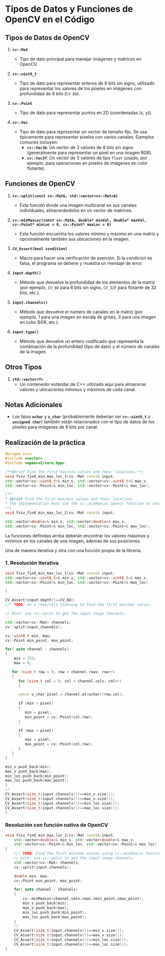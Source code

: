# Tipos de Datos y Funciones de OpenCV en el Código

## Tipos de Datos de OpenCV

1. **`cv::Mat`**  
   - Tipo de dato principal para manejar imágenes y matrices en OpenCV.
   
2. **`cv::uint8_t`**  
   - Tipo de dato para representar enteros de 8 bits sin signo, utilizado para representar los valores de los píxeles en imágenes con profundidad de 8 bits (`CV_8U`).
   
3. **`cv::Point`**  
   - Tipo de dato para representar puntos en 2D (coordenadas \(x, y\)).

4. **`cv::Vec`**  
   - Tipo de dato para representar un vector de tamaño fijo. Se usa típicamente para representar píxeles con varios canales. Ejemplos comunes incluyen:
     - **`cv::Vec3b`**: Un vector de 3 valores de 8 bits sin signo (generalmente para representar un píxel en una imagen RGB).
     - **`cv::Vec3f`**: Un vector de 3 valores de tipo `float` (usado, por ejemplo, para operaciones en píxeles de imágenes en color flotante).

## Funciones de OpenCV

1. **`cv::split(const cv::Mat&, std::vector<cv::Mat>&)`**  
   - Esta función divide una imagen multicanal en sus canales individuales, almacenándolos en un vector de matrices.

2. **`cv::minMaxLoc(const cv::Mat&, double* minVal, double* maxVal, cv::Point* minLoc = 0, cv::Point* maxLoc = 0)`**  
   - Esta función encuentra los valores mínimo y máximo en una matriz y opcionalmente también sus ubicaciones en la imagen.

3. **`CV_Assert(bool condition)`**  
   - Macro para hacer una verificación de aserción. Si la condición es falsa, el programa se detiene y muestra un mensaje de error.

4. **`input.depth()`**  
   - Método que devuelve la profundidad de los elementos de la matriz (por ejemplo, `CV_8U` para 8 bits sin signo, `CV_32F` para flotante de 32 bits, etc.).

5. **`input.channels()`**  
   - Método que devuelve el número de canales en la matriz (por ejemplo, 1 para una imagen en escala de grises, 3 para una imagen en color BGR, etc.).

6. **`input.type()`**  
   - Método que devuelve un entero codificado que representa la combinación de la profundidad (tipo de dato) y el número de canales de la imagen.

## Otros Tipos

1. **`std::vector<T>`**  
   - Un contenedor estándar de C++ utilizado aquí para almacenar valores y ubicaciones mínimos y máximos de cada canal.

## Notas Adicionales
- Los tipos **`uchar`** y **`u_char`** (probablemente deberían ser **`cv::uint8_t`** o **`unsigned char`**) también están relacionados con el tipo de datos de los píxeles para imágenes de 8 bits por canal.


## Realización de la práctica

```cpp
#pragma once
#include <vector>
#include <opencv2/core.hpp>

/**@brief Find the first max/min values and their locations.**/
void fsiv_find_min_max_loc_1(cv::Mat const& input,
std::vector<cv::uint8_t>& min_v, std::vector<cv::uint8_t>& max_v,
std::vector<cv::Point>& min_loc, std::vector<cv::Point>& max_loc);

/**
* @brief Find the first max/min values and their locations.
* The implementation must use the cv::minMaxLoc opencv function to vectorize the code.
**/
void fsiv_find_min_max_loc_2(cv::Mat const& input,

std::vector<double>& min_v, std::vector<double>& max_v,
std::vector<cv::Point>& min_loc, std::vector<cv::Point>& max_loc);
```

La funciones definidas arriba deberán encontrar los valores máximos y mínimos en los canales de una imagen, además de sus posiciones.

Una de manera iterativa y otra con una función propia de la librería.

### 1. Resolución Iterativa

```cpp
void fsiv_find_min_max_loc_1(cv::Mat const& input,
std::vector<cv::uint8_t>& min_v, std::vector<cv::uint8_t>& max_v,
std::vector<cv::Point>& min_loc, std::vector<cv::Point>& max_loc)

{

CV_Assert(input.depth()==CV_8U);
//! TODO: do a rows/cols scanning to find the first min/max values.

// Hint: use cv::split to get the input image channels.

std::vector<cv::Mat> channels;
cv::split(input,channels);

cv::uint8_t min, max;
cv::Point min_point, max_point;

for( auto channel : channels)
{
	min = 255;
	max = 0;

   for (size_t row = 0; row < channel.rows; row++)
   {
      for (size_t col = 0; col < channel.cols; col++)
      {

      const u_char pixel = channel.at<uchar>(row,col);

      if (min > pixel)
      {
         min = pixel;
         min_point = cv::Point(col,row);
      }

      if (max < pixel)
      {
         max = pixel;
         max_point = cv::Point(col,row);
      }
   }
}

min_v.push_back(min);
max_v.push_back(max);
min_loc.push_back(min_point);
max_loc.push_back(max_point);
}
//
CV_Assert(size_t(input.channels())==min_v.size());
CV_Assert(size_t(input.channels())==max_v.size());
CV_Assert(size_t(input.channels())==min_loc.size());
CV_Assert(size_t(input.channels())==max_loc.size());
}
```


### Resolución con función nativa de OpenCV

```cpp
void fsiv_find_min_max_loc_2(cv::Mat const& input,
    std::vector<double>& min_v, std::vector<double>& max_v,
    std::vector<cv::Point>& min_loc, std::vector<cv::Point>& max_loc)
{
    //! TODO: Find the first min/max values using cv::minMaxLoc function.    
    // Hint: use cv::split to get the input image channels.
    std::vector<cv::Mat> channels;
    cv::split(input,channels);

    double min, max;
    cv::Point min_point, max_point;

    for( auto channel : channels)
    {           
        cv::minMaxLoc(channel,&min,&max,&min_point,&max_point);
        min_v.push_back(min);
        max_v.push_back(max);
        min_loc.push_back(min_point);
        max_loc.push_back(max_point);
    }
    //
    CV_Assert(size_t(input.channels())==min_v.size());
    CV_Assert(size_t(input.channels())==max_v.size());
    CV_Assert(size_t(input.channels())==min_loc.size());
    CV_Assert(size_t(input.channels())==max_loc.size());
}
```